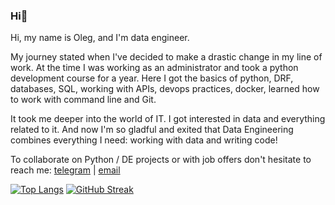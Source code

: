### Hi👋
Hi, my name is Oleg, and I'm data engineer.  

My journey stated when I've decided to make a drastic change in my line of work. At the time I was working as an administrator and took a python development course for a year. Here I got the basics of python, DRF, databases, SQL, working with APIs, devops practices, docker, learned how to work with command line and Git.  

It took me deeper into the world of IT. I got interested in data and everything related to it. And now I'm so gladful and exited that Data Engineering combines everything I need: working with data and writing code!

To collaborate on Python / DE projects or with job offers don't hesitate to reach me: [telegram](https://t.me/atsterq) | [email](olegguschin.dev@gmail.com)  

[![Top Langs](https://github-readme-stats.vercel.app/api/top-langs/?username=atsterq&layout=donut&theme=transparent)](https://github.com/anuraghazra/github-readme-stats) [![GitHub Streak](https://streak-stats.demolab.com/?user=atsterq&theme=transparent)](https://git.io/streak-stats)

